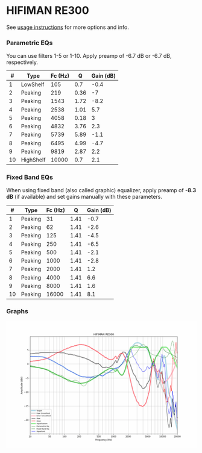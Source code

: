 # HIFIMAN RE300
See [usage instructions](https://github.com/jaakkopasanen/AutoEq#usage) for more options and info.

### Parametric EQs
You can use filters 1-5 or 1-10. Apply preamp of -6.7 dB or -6.7 dB, respectively.

|   # | Type      |   Fc (Hz) |    Q |   Gain (dB) |
|-----|-----------|-----------|------|-------------|
|   1 | LowShelf  |       105 | 0.7  |        -0.4 |
|   2 | Peaking   |       219 | 0.36 |        -7   |
|   3 | Peaking   |      1543 | 1.72 |        -8.2 |
|   4 | Peaking   |      2538 | 1.01 |         5.7 |
|   5 | Peaking   |      4058 | 0.18 |         3   |
|   6 | Peaking   |      4832 | 3.76 |         2.3 |
|   7 | Peaking   |      5739 | 5.89 |        -1.1 |
|   8 | Peaking   |      6495 | 4.99 |        -4.7 |
|   9 | Peaking   |      9819 | 2.87 |         2.2 |
|  10 | HighShelf |     10000 | 0.7  |         2.1 |

### Fixed Band EQs
When using fixed band (also called graphic) equalizer, apply preamp of **-8.3 dB** (if available) and set gains manually with these parameters.

|   # | Type    |   Fc (Hz) |    Q |   Gain (dB) |
|-----|---------|-----------|------|-------------|
|   1 | Peaking |        31 | 1.41 |        -0.7 |
|   2 | Peaking |        62 | 1.41 |        -2.6 |
|   3 | Peaking |       125 | 1.41 |        -4.5 |
|   4 | Peaking |       250 | 1.41 |        -6.5 |
|   5 | Peaking |       500 | 1.41 |        -2.1 |
|   6 | Peaking |      1000 | 1.41 |        -2.8 |
|   7 | Peaking |      2000 | 1.41 |         1.2 |
|   8 | Peaking |      4000 | 1.41 |         6.6 |
|   9 | Peaking |      8000 | 1.41 |         1.6 |
|  10 | Peaking |     16000 | 1.41 |         8.1 |

### Graphs
![](./HIFIMAN%20RE300.png)
